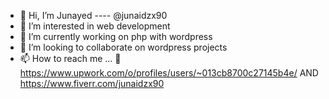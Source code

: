 - 👋 Hi, I’m Junayed ---- @junaidzx90
- 👀 I’m interested in web development 
- 🌱 I’m currently working on php with wordpress
- 💞️ I’m looking to collaborate on wordpress projects
- 📫 How to reach me ... 📨 https://www.upwork.com/o/profiles/users/~013cb8700c27145b4e/ AND https://www.fiverr.com/junaidzx90
